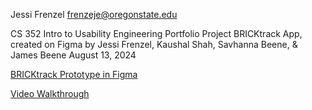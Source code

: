 Jessi Frenzel
frenzeje@oregonstate.edu

CS 352 Intro to Usability Engineering Portfolio Project 
BRICKtrack App, created on Figma
by Jessi Frenzel, Kaushal Shah, Savhanna Beene, & James Beene
August 13, 2024

[BRICKtrack Prototype in Figma ](https://www.figma.com/proto/Wu8i2DdUalmKHjPxbUG9rw/BRICKTrack-Prototype-August-9%2C-2024?page-id=0%3A1&node-id=817-1597&viewport=423%2C136%2C0.02&t=OX30NZ3q2KdHGg1r-1&scaling=scale-down&content-scaling=fixed&starting-point-node-id=817%3A1597)

[Video Walkthrough](https://youtu.be/Wh4BSgrv73w)
